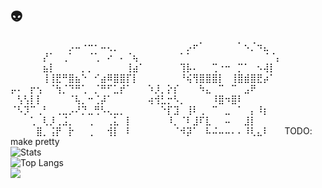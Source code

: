 <!--
**Ehkso/Ehkso** is a ✨ _special_ ✨ repository because its `README.md` (this file) appears on your GitHub profile.

Here are some ideas to get you started:

- 🔭 I’m currently working on ...
- 🌱 I’m currently learning ...
- 👯 I’m looking to collaborate on ...
- 🤔 I’m looking for help with ...
- 💬 Ask me about ...
- 📫 How to reach me: ...
- 😄 Pronouns: ...
- ⚡ Fun fact: ...


More stuff for adding l8r maybe:
https://github-readme-streak-stats.herokuapp.com/demo/
https://github.com/DenverCoder1/github-readme-streak-stats/blob/main/docs/themes.md

https://github.com/anuraghazra/github-readme-stats
https://github.com/anuraghazra/github-readme-stats/blob/master/themes/README.md
https://github-readme-stats.vercel.app/api?username=ehkso&show_icons=true&theme=radical
https://github-readme-stats.vercel.app/api/top-langs/?username=ehkso&layout=compact&theme=dark
-->
<!-- ## Hi there 👋 -->

## 👽
⠀⠀⠀⠀⠀⠀⠀⠀⠀⡠⠤⠐⠒⠂⠤⢄⡀⠀⠀⠀⠀
⠀⠀⠀⠀⠀⠀⡠⠖⠁⠀⠀⠀⠀⠀⠁⠢⡈⠲⣄⠀⠀
⠀⠀⠀⠀⠀⡜⠁⠀⢀⠁⠀⠀⠈⢁⠀⠔⠀⠄⠈⢦⠀
⠀⠀⠀⠀⠀⠁⠁⠀⠀⠀⠀⠀⠀⠀⠀⠀⠀⠀⠈⠈⡄
⠀⠀⠀⠀⠀⣦⡇⠀⠀⠀⠀⡀⡀⠀⠀⠀⠀⠀⢸⣴⠁
⠀⠀⠀⠀⠀⢹⡧⠄⠀⠀⢉⠐⠒⠀⡉⠁⠀⠢⢼⡇⠀
⠀⠀⠀⠀⠀⢸⢸⣟⠛⣿⣦⠑⠀⠊⣴⠿⣿⣿⡏⡇⠀
⠀⠀⠀⠀⠀⠘⢮⢻⣿⣿⣿⡇⠀⢸⣿⣾⣿⣟⡴⠁⠀
⡤⠄⠀⡖⢢⠀⠈⢳⡈⠙⠛⢁⠀⡈⠛⠋⣁⡞⠁⠀⠀
⠱⡸⡀⡕⡎⠀⠀⠀⠳⣄⠀⠉⠀⠉⠀⣠⠟⠀⠀⠀⠀
⠀⢣⢣⡇⡇⠀⠀⠀⠀⠈⢧⡀⠒⢈⡼⠁⠀⠀⠀⠀⠀
⢴⢺⣃⡒⠣⡀⠀⠀⠀⠀⠸⣿⠲⣿⠇⠀⠀⠀⠀⠀⠀
⠈⠣⡹⠉⢀⠃⠀⢀⣀⡠⠜⡙⣀⢛⠣⢄⣀⡀⠀⠀⠀
⠀⠀⠑⡏⣹⠀⢸⠇⢀⠀⠉⠀⣀⠀⠁⠀⡄⠸⡆⠀⠀
⠀⠀⠀⢁⠀⢇⡸⢀⣨⡀⠀⠀⢀⠀⠀⢀⣅⠀⡇⠀⠀
⠀⠀⠀⠸⡀⠈⠇⣸⠏⣇⠀⠀⠤⠀⠀⣸⡇⠀⠀⠀⠀
⠀⠀⠀⠀⣿⡀⢨⡟⠀⡗⠀⠀⢀⠀⠀⢺⡇⠀⠇⠀⠀
⠀⠀⠀⠀⠈⠺⡽⠁⠀⠧⠬⠤⠤⠄⠄⠸⢇⣄⠇⠀⠀
TODO: make pretty <br/>
![Stats](https://github-readme-stats.vercel.app/api?username=ehkso&show_icons=true&theme=highcontrast&rank_icon=github&include_all_commits=True) <br/>
![Top Langs](https://github-readme-stats.vercel.app/api/top-langs/?username=ehkso&layout=compact&theme=highcontrast) <br/>
![](https://github-readme-streak-stats.herokuapp.com/?user=ehkso&theme=highcontrast&hide_border=false) <br/>
